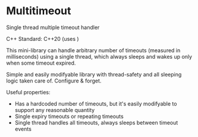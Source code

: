 # Multitimeout
Single thread multiple timeout handler

C++ Standard: C++20 (uses <semaphore>)

This mini-library can handle arbitrary number of timeouts (measured in milliseconds) using a single thread, which always sleeps and wakes up only when some timeout expired.
  
Simple and easily modifyable library with thread-safety and all sleeping logic taken care of. Configure & forget.
  
Useful properties:
- Has a hardcoded number of timeouts, but it's easily modifyable to support any reasonable quantity
- Single expiry timeouts or repeating timeouts
- Single thread handles all timeouts, always sleeps between timeout events

